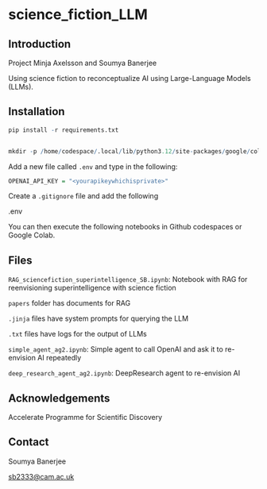 # science_fiction_LLM


## Introduction

Project Minja Axelsson and Soumya Banerjee

Using science fiction to reconceptualize AI using Large-Language Models (LLMs).

## Installation

```R
pip install -r requirements.txt


mkdir -p /home/codespace/.local/lib/python3.12/site-packages/google/colab

```

Add a new file called `.env` and type in the following:

```R
OPENAI_API_KEY = "<yourapikeywhichisprivate>"
```

Create a `.gitignore` file and add the following

.env

You can then execute the following notebooks in Github codespaces or Google Colab.


## Files

`RAG_sciencefiction_superintelligence_SB.ipynb`: Notebook with RAG for reenvisioning superintelligence with science fiction

`papers` folder has documents for RAG

`.jinja` files have system prompts for querying the LLM

`.txt` files have logs for the output of LLMs


`simple_agent_ag2.ipynb`: Simple agent to call OpenAI and ask it to re-envision AI repeatedly

`deep_research_agent_ag2.ipynb`: DeepResearch agent to re-envision AI

## Acknowledgements

Accelerate Programme for Scientific Discovery

## Contact

Soumya Banerjee

sb2333@cam.ac.uk
